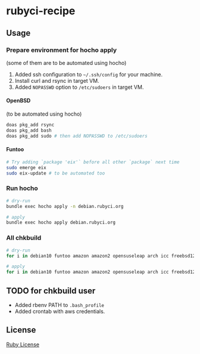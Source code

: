 # rubyci-recipe

## Usage

### Prepare environment for hocho apply
(some of them are to be automated using hocho)

1. Added ssh configuration to `~/.ssh/config` for your machine.
2. Install curl and rsync in target VM.
3. Added `NOPASSWD` option to `/etc/sudoers` in target VM.

#### OpenBSD
(to be automated using hocho)

```bash
doas pkg_add rsync
doas pkg_add bash
doas pkg_add sudo # then add NOPASSWD to /etc/sudoers
```

#### Funtoo

```bash
# Try adding `package 'eix'` before all other `package` next time
sudo emerge eix
sudo eix-update # to be automated too
```

### Run hocho

```bash
# dry-run
bundle exec hocho apply -n debian.rubyci.org

# apply
bundle exec hocho apply debian.rubyci.org
```

### All chkbuild

```bash
# dry-run
for i in debian10 funtoo amazon amazon2 opensuseleap arch icc freebsd12 fedora31 fedora32 centos6 centos7 centos8 debian9 debian openbsd ubuntu1604 ubuntu1804 ubuntu2004 ubuntu riscv graviton2; do bundle exec hocho apply -n "${i}.rubyci.org"; done

# apply
for i in debian10 funtoo amazon amazon2 opensuseleap arch icc freebsd12 fedora31 fedora32 centos6 centos7 centos8 debian9 debian openbsd ubuntu1604 ubuntu1804 ubuntu2004 ubuntu riscv graviton2; do bundle exec hocho apply "${i}.rubyci.org"; done
```

## TODO for chkbuild user

* Added rbenv PATH to `.bash_profile`
* Added crontab with aws credentials.

## License

[Ruby License](https://www.ruby-lang.org/en/about/license.txt)
